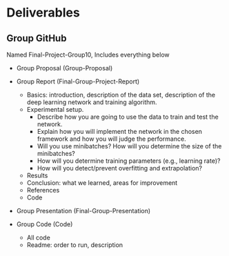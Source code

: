 # Deliverables

## Group GitHub
Named Final-Project-Group10, Includes everything below

* Group Proposal (Group-Proposal)

* Group Report (Final-Group-Project-Report)
   * Basics:  introduction, description of the data set, description of the deep learning network and training algorithm. 
   * Experimental setup. 
       * Describe how you are going to use the data to train and test the network. 
       * Explain how you will implement the network in the chosen framework and how you will judge the performance. 
       * Will you use minibatches? How will you determine the size of the minibatches? 
       * How will you determine training parameters (e.g., learning rate)? 
       * How will you detect/prevent overfitting and extrapolation?
   * Results
   * Conclusion:  what we learned, areas for improvement
   * References
   * Code

* Group Presentation (Final-Group-Presentation)

* Group Code (Code)
  * All code
  * Readme:  order to run, description
